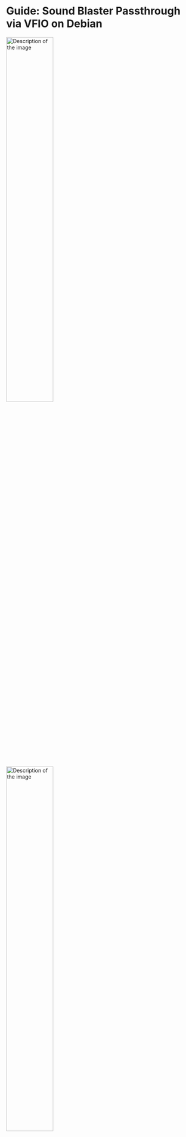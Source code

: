 # Guide: Sound Blaster Passthrough via VFIO on Debian
<img src="screenshot1.png" alt="Description of the image" width="50%">
<img src="screenshot2.png" alt="Description of the image" width="50%">

## ⚠️ Disclaimer:
>The steps described in this guide reflect what worked for me on my specific hardware and software setup. Your experience may vary depending on your system configuration.
>I am not responsible for any damage, data loss, or malfunction resulting from following this guide. Proceed at your own risk. Make sure to back up important data before making any system changes.

This guide provides a comprehensive walkthrough for passing through a Creative Labs Sound Blaster audio card to a Windows virtual machine on a Debian 12 host. This is necessary because native Linux drivers are often unavailable for these cards. The process involves overcoming IOMMU grouping issues by replacing the kernel and setting up network-based audio routing for a complete solution.

## Missing functions:
 * No microphone input yet
 * No automatic startup yet (but simple to do manually)

## Latency?
> i get about 100ms latency. you cant feel it unless you really look closely at lips or at syncing tests.
-----

## 0\. Prerequisites
 * You must know AT LEAST basic linux commands
 * You must be confident with doing these steps


## 1\. Initial System & Hardware Preparation

Before starting, you must enable virtualization and IOMMU support in your system's BIOS/UEFI.

  * **Goal**: Enable hardware virtualization features required for VFIO.
  * **Actions**:
    1.  Reboot your computer and enter the BIOS/UEFI setup.
    2.  Find and enable **SVM Mode** (for AMD CPUs) or **VT-d** (for Intel CPUs).
    3.  Find and enable the **IOMMU** setting.
    4.  Save changes and exit the BIOS/UEFI.

## IF YOUR BIOS DOES NOT HAVE THEM BOTH, DO NOT PROCEED
-----

## 2\. The IOMMU Grouping Problem & Solution

The most significant hurdle is often poor IOMMU grouping by the motherboard's firmware, which can prevent device passthrough.

### Failed Initial Attempt

  * **Action**: A common first step is to add the `pcie_acs_override=downstream,multifunction` parameter to the `GRUB_CMDLINE_LINUX_DEFAULT` line in `/etc/default/grub`, followed by `sudo update-grub`.
  * To find your pci ID, run this command:
  * `lspci -nn | grep -i "creative" | sed 's/^.*\[\([0-9a-f:]*\)\].*$/\1/'`
  * (it should output something like this 1102:0010, if not **DO NOT CONTINUE**)
  * **Add** this to the GRUB_CMLINE_LINUX_DEFAULT line in your grub config and **replace the pci id with yours**:
    `iommu=pt tsc=reliable vfio-pci.ids=(pci id) pcie_acs_override=downstream,multifunction`
  * Save the file and run `sudo update-grub` to apply.
  * **Reboot** Your System, and run `lspci -k | grep -i "Creative" -A 2`. If the line "Kernel driver in use:" says  `vfio-pci`, then it was **successfull** so far.
  * If not, you need to troubleshoot why, because the VM doesnt see the card.



## 3 The Grouping issue continues?

First run this command to check if you have this issue:
`for g in $(find /sys/kernel/iommu_groups/* -maxdepth 0 -type d); do echo "IOMMU Group ${g##*/}:"; for d in $g/devices/*; do echo -e "\t$(lspci -nns ${d##*/})"; done; done`
If the device with the name "Creative" is in a seperate group (in some cases there is a "PCIe to PCI Bridge" with it, which is okay), you can skip this part.

If not, it means that your kernel does not seperate the devices, which means we cannot just take the Soundblastercard into the VM, we need to take ALL hardware of that group which is impossible.
To fix this, we need a custom Kernel, i personally use XanMod, and it works perfectly for me.
**NOTE**: For NVIDIA drivers to work, you NEED to use the LTS variant.

XanMod installation:
Here is their official site: `https://xanmod.org/`
Add the apt repository and PGP key from there.
Then install the LTS variant of the kernel `sudo apt install linux-xanmod-lts-x64vX` but replace the X with the version your CPU needs (listed on the site).
After installation reboot, you may need to reinstall some drivers (if you need wifi and it doesnt work, just reboot and select the debian kernel in GRUB).

After that is finished, run:
`for g in $(find /sys/kernel/iommu_groups/* -maxdepth 0 -type d); do echo "IOMMU Group ${g##*/}:"; for d in $g/devices/*; do echo -e "\t$(lspci -nns ${d##*/})"; done; done`
and make sure the creative card is in a seperate group (in some cases there is a "PCIe to PCI Bridge" with it, which is okay).

If this is true, we are done with the hardest part! Nice!

## 4\. VM Creation and Optimization

I recommend the Tiny11 iso 24H2 to save on system resources:
`https://archive.org/details/tiny-11-24-h-2-x-64-26100.1742`
And its reccommended to install other VM drivers with the virtio iso:
`https://fedorapeople.org/groups/virt/virtio-win/direct-downloads/` (use the latest or stable)

Run these commands to ensure your VM will have internet:
`sudo virsh net-start default`
`sudo virsh net-autostart default`

Create a minimal and efficient Windows 11 VM using `virt-manager`.

  * **Hypervisor**: QEMU/KVM 
  * **Guest OS**: Windows 11 (Debloated recommended) 
  * **Firmware**: UEFI x86\_64 with Secure Boot (`OVMF_CODE.secboot.fd`) 
  * **CPU/RAM**: Start with 2 cores and \~3GB RAM.
  * **Storage**: Create a 20-30gb storage drive, probably too much but better more than less..
  * **Passthrough Device**: Add the Creative Labs PCI Host Device (add device -> pcie -> select the creative device).
  * **Remove Virtual Hardware**: Delete the default virtual sound card (e.g., ich9) and any unneeded USB redirectors.
  * **Drivers**: Attach the `virtio-win.iso` to a virtual CD-ROM drive to install guest drivers during the Windows setup.
  * **Install**: install the Windows OS and after that the virtio drivers
  * **After install**: After install, remove any windows password, and run
  * `reg ADD "HKLM\SOFTWARE\Microsoft\Windows NT\CurrentVersion\PasswordLess\Device" /v DevicePasswordLessBuildVersion /t REG_DWORD /d 0 /f`
  * in cmd. After that open "netplwiz", and unckeck "Users must enter a password to use this computer".
  * **Set static ip**: go to system settings and set your ip adress to `192.168.122.2` to be static.
  * **Installing a web browser**: to install a web browser, use CMD and run `winget install firefox` and install your preferred firefox version.
  * **Installing Soundblaster driver**: Now open firefox and install the drivers for your soundblaster card.

  * Done!! After a reboot of the VM, your Soundblaster card should turn on!! :D

-----

## 5\. Host-to-Guest Lossless Audio Routing

Since the host's audio is now separate from the guest's, you need a way to route it. This method uses a high-quality network stream, which is ideal if you lack a physical S/PDIF loopback.

  ### Easiest and best option:
  * If your motherboard has a S/PDIF OUT port, just connect it to the S/PDIF IN port of your soundblaster (if it has one), and enable it to be heard in the soundblaster command app.

    If not, follow this:

  ### Host Setup (PipeWire RTP Sink)

  **IMPORTANT**: You need ffmpeg on both Host and VM.
  On your linux host run: `sudo apt install ffmpeg`

  On the windows VM go to `https://github.com/GyanD/codexffmpeg/releases/latest` and download the "XXXXXXXXXXXXfull_build.zip" zip file.
  Extract the file and **place it in C:\ffmpeg**.
  **You need to MAKE SURE the `ffplay.exe` is EXACTLY in `C:\ffmpeg\bin\ffplay.exe` or else it will NOT work**

  ### In linux

  * 1. open your bashrc or zshrc: `nano ~/.zshrc` or `nano ~/.bashrc` based on what you use
  * 2. paste this code at the end of the file:
  ```
audio-start() {
  if ! pw-cli ls Node | grep -q 'node.name = "SoundBlaster"'; then
    echo "✨ Creating SoundBlaster audio sink..."
    pw-cli create-node adapter \
      "{ factory.name=support.null-audio-sink media.class=Audio/Sink object.linger=true node.name=SoundBlaster audio.rate=48000 audio.format=F16LE audio.channels=2 }"
  else
    echo "ℹ️ SoundBlaster audio sink already exists."
  fi
  if pgrep -f "ffmpeg.*udp://192.168.122.2:9999" > /dev/null; then
    echo "⚠️  Audio stream is already running."
  else
    echo "✅ Starting audio stream..."
    nohup pw-cat --record --target SoundBlaster.monitor --format f16 --rate 48000 - | /usr/bin/ffmpeg -f f16le -ar 48000 -ac 2 -i - -acodec pcm_f16le -f f16le udp://192.168.122.2:9999 &> /dev/null &
  fi
}


  audio-stop() {
    if pgrep -f "ffmpeg.*udp://192.168.122.2:9999" > /dev/null; then
      echo "⛔ Stopping audio stream..."
      pkill -f "ffmpeg.*udp://192.168.122.2:9999"
    else
      echo "ℹ️ No audio stream running."
    fi
  }
```
  * 3. Save the file and exit
    4. Run `source ~/.zshrc` to apply those changes. (may need to close and open terminal for it to really apply)
   
    ### In windows
    1. create a text file, and type the following content inside:
       ```
       @echo off
       C:\ffmpeg\bin\ffplay.exe -ch_layout stereo -f f16le -ar 48000 -nodisp -fflags nobuffer -flags low_delay -i udp://0.0.0.0:9999?buffer_size=131072%overrun_nonfatal=1
       ```
    2. rename it to `start_audio_reciever.bat`
    3. press Win+R and run `shell:startup` and place the `start_audio_reciever.bat` inside the folder.
   
    **Important tips:** Based on your setting in the Soundblaster, you can change the bitrate to be 24 or 32 bit by changing the `f16le` and `pcm_f16le` from 16 to 24 or 32. For crystal clear audio! Same with the 48000 hz, just change to anything you       need. Note that these changes have to apply to ALL files and lines containing these string, so go thru all slowly!

    Currently i use 32bit 48000. I changed to s32le and pcm_s32le.
    For this to work i tweaked my windows batch file to this:
    `C:\ffmpeg\bin\ffplay.exe -analyzeduration 0 -probesize 32 -ch_layout stereo -f s32le -ar 48000 -nodisp -fflags nobuffer -flags low_delay -i udp://0.0.0.0:9999?buffer_size=131072&overrun_nonfatal=1`

## Auto Start VM!

  * 1. open your bashrc or zshrc: `nano ~/.zshrc` or `nano ~/.bashrc` based on what you use
  * 2. paste this code at the end of the file:
  ```
vm-start() {
  echo "✅ Starting VM 'win11-audio'..."
  virsh --connect qemu:///system start vm-name

  echo "⏳ Waiting 5 seconds for VM to boot before starting audio..."
  sleep 5

  audio-start
}

```
* 3. Change `vm-name` to your actual VM name. To find the name out, run: `virsh --connect qemu:///system list --all`.
  4. Save the file and exit
  5. Run `source ~/.zshrc` to apply those changes. (may need to close and open terminal for it to really apply)
 
    ### **Now when you run vm-start, the vm and audio start automatically!**

  ## Auto Shutdown VM
  To **safely** shutdown the VM when you shut down or reboot your pc, do this:
  1. run `sudo nano /etc/default/libvirt-guests`
  2. uncomment the lines `ON_SHUTDOWN=shutdown` (and make sure it says "shutdown") and `SHUTDOWN_TIMEOUT=30` (i think 30 is a good timeout).
  3. Save the file and exit
  4. run `sudo systemctl enable libvirt-guests.service`
  5. run `sudo systemctl restart libvirt-guests.service`
 
     That's it! Now your windows guest will shutdown safely with your host.
     
## Thats it!! We got a PCIE soundblaster card to run on Linux and use its FULL potential!

